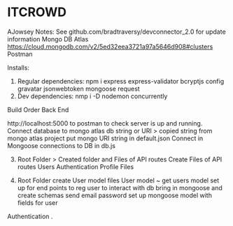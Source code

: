 # ITCROWD

AJowsey Notes:
See github.com/bradtraversy/devconnector_2.0 for update information
Mongo DB Atlas https://cloud.mongodb.com/v2/5ed32eea3721a97a5646d908#clusters
Postman


Installs:

1. Regular dependencies: npm i express express-validator bcryptjs config gravatar jsonwebtoken mongoose request
2. Dev dependencies: nmp i -D nodemon concurrently

Build Order
Back End
   
   http://localhost:5000 to postman to check server is up and running.
   Connect database to mongo atlas db string or URI > copied string from mongo atlas project
   put mongo URI string in default.json
   Connect in Mongoose connections to DB in db.js

3) Root Folder > Created folder and Files of API routes
   Create Files of API routes
   Users
   Authentication
   Profile
   Files

4) Root Folder create User model files 
   User model
   ~ get users model set up for end points to reg user to interact with db
    bring in mongoose and create schemas
   send email
   password
   set up mongoose model with fields for user

 Authentication . 
